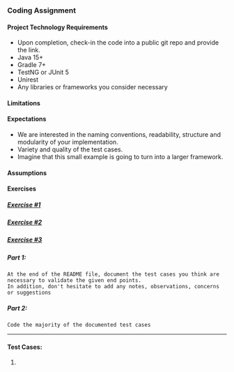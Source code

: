 ### Coding Assignment

#### Project Technology Requirements
* Upon completion, check-in the code into a public git repo and provide the link.
* Java 15+
* Gradle 7+
* TestNG or JUnit 5
* Unirest
* Any libraries or frameworks you consider necessary

#### Limitations



#### Expectations
* We are interested in the naming conventions, readability, structure and modularity of your implementation. 
* Variety and quality of the test cases.
* Imagine that this small example is going to turn into a larger framework.

#### Assumptions





#### Exercises
##### <u>Exercise #1</u> <br>

##### <u>Exercise #2</u> <br>

##### <u>Exercise #3</u>

##### Part 1: 

`At the end of the README file, document the test cases you think are necessary to validate the given end points.`<br>
`In addition, don't hesitate to add any notes, observations, concerns or suggestions`

##### Part 2: 

`Code the majority of the documented test cases` 


<hr>

#### Test Cases:

1.


